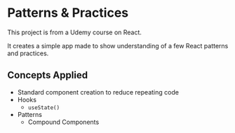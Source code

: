 # Patterns & Practices

This project is from a Udemy course on React.

It creates a simple app made to show understanding of a few React patterns and practices.

## Concepts Applied

- Standard component creation to reduce repeating code
- Hooks
  - `useState()`
- Patterns
  - Compound Components
